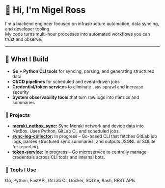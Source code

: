 # 👋 Hi, I'm Nigel Ross

I'm a backend engineer focused on infrastructure automation, data syncing, and developer tooling.  
My code turns multi-hour processes into automated workflows you can trust and observe.

---

## 🔧 What I Build

- **Go + Python CLI tools** for syncing, parsing, and generating structured data
- **CI/CD pipelines** for scheduled and event-driven jobs
- **Credential/token services** to eliminate `.env` sprawl and increase security
- **System observability tools** that turn raw logs into metrics and summaries

### 🔧 Projects
- **[meraki_netbox_sync](https://github.com/NTRCodes/meraki_netbox):** Sync Meraki network and device data into NetBox. Uses Python, GitLab CI, and scheduled jobs.
- **[sync-log-collector](https://github.com/NTRCodes/sync-log-collector):** In progress – Go-based CLI that fetches GitLab job logs, parses structured sync summaries, and outputs JSONL or SQLite for reporting.
- **[token-service](https://github.com/NTRCodes/token-service):** In progress – Go microservice to centrally manage credentials across CLI tools and internal bots.

### 🔧 Tools I Use
Go, Python, FastAPI, GitLab CI, Docker, SQLite, Bash, REST APIs
